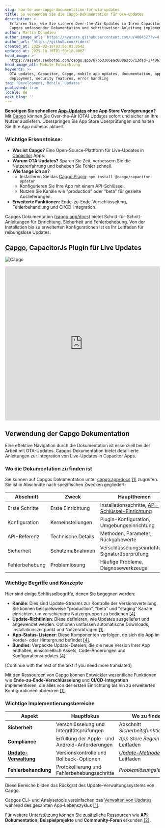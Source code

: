 ```yaml
---
slug: how-to-use-capgo-documentation-for-ota-updates
title: So verwenden Sie die Capgo-Dokumentation für OTA-Updates
description: >-
  Erfahren Sie, wie Sie sichere Over-the-Air-Updates in Ihren Capacitor-Apps mit
  Capgos umfassender Dokumentation und schrittweiser Anleitung implementieren.
author: Martin Donadieu
author_image_url: 'https://avatars.githubusercontent.com/u/4084527?v=4'
author_url: 'https://github.com/riderx'
created_at: 2025-02-19T03:56:01.854Z
updated_at: 2025-10-10T01:50:18.000Z
head_image: >-
  https://assets.seobotai.com/capgo.app/67b53306eac600a2c6713dad-1740671704703.jpg
head_image_alt: Mobile Entwicklung
keywords: >-
  OTA updates, Capacitor, Capgo, mobile app updates, documentation, app
  deployment, security features, error handling
tag: 'Development, Mobile, Updates'
published: true
locale: de
next_blog: ''
---
```

**Benötigen Sie schnellere [App-Updates](https://capgo.app/plugins/capacitor-updater/) ohne App Store Verzögerungen?** Mit [Capgo](https://capgo.app/) können Sie Over-the-Air (OTA) Updates sofort und sicher an Ihre Nutzer ausliefern. Überspringen Sie App Store Überprüfungen und halten Sie Ihre App mühelos aktuell.

### Wichtige Erkenntnisse:

-   **Was ist Capgo?** Eine Open-Source-Plattform für Live-Updates in [Capacitor](https://capacitorjs.com/) Apps.
-   **Warum OTA Updates?** Sparen Sie Zeit, verbessern Sie die Nutzererfahrung und beheben Sie Fehler schnell.
-   **Wie fange ich an?**
    -   Installieren Sie das [Capgo Plugin](https://capgo.app/plugins/): `npm install @capgo/capacitor-updater`
    -   Konfigurieren Sie Ihre App mit einem API-Schlüssel.
    -   Nutzen Sie Kanäle wie "production" oder "beta" für gezielte Auslieferungen.
-   **Erweiterte Funktionen:** Ende-zu-Ende-Verschlüsselung, Fehlerbehandlung und CI/CD-Integration.

Capgos Dokumentation ([capgo.app/docs](https://capgo.app/docs)) bietet Schritt-für-Schritt-Anleitungen für Einrichtung, Sicherheit und Fehlerbehebung. Von der Installation bis zu erweiterten Konfigurationen ist es Ihr Leitfaden für reibungslose Updates.

## [Capgo](https://capgo.app/), CapacitorJs Plugin für Live Updates

![Capgo](https://mars-images.imgix.net/seobot/screenshots/capgo.app-26aea05b7e2e737b790a9becb40f7bc5-2025-02-19.jpg?auto=compress)

<iframe src="https://www.youtube.com/embed/NzXXKoyhTIo" aria-label="YouTube video player" frameborder="0" allow="accelerometer; autoplay; clipboard-write; encrypted-media; gyroscope; picture-in-picture; web-share" referrerpolicy="strict-origin-when-cross-origin" style="width: 100%; height: 500px;" allowfullscreen></iframe>

## Verwendung der Capgo Dokumentation

Eine effektive Navigation durch die Dokumentation ist essenziell bei der Arbeit mit OTA-Updates. Capgos Dokumentation bietet detaillierte Anleitungen zur Integration von Live-Updates in Capacitor Apps.

### Wo die Dokumentation zu finden ist

Sie können auf Capgos Dokumentation unter [capgo.app/docs](https://capgo.app/docs) [\[1\]](https://github.com/Cap-go/capacitor-updater) zugreifen. Sie ist in Abschnitte nach spezifischen Zwecken gegliedert:

| **Abschnitt** | **Zweck** | **Hauptthemen** |
| --- | --- | --- |
| Erste Schritte | Erste Einrichtung | Installationsschritte, [API-Schlüssel-Einrichtung](https://capgo.app/docs/webapp/api-keys/) |
| Konfiguration | Kerneinstellungen | Plugin-Konfiguration, Umgebungseinrichtung |
| API-Referenz | Technische Details | Methoden, Parameter, Rückgabewerte |
| Sicherheit | Schutzmaßnahmen | Verschlüsselungseinrichtung, Signaturüberprüfung |
| Fehlerbehebung | Problemlösung | Häufige Probleme, Diagnosewerkzeuge |

### Wichtige Begriffe und Konzepte

Hier sind einige Schlüsselbegriffe, denen Sie begegnen werden:

-   **Kanäle**: Dies sind Update-Streams zur Kontrolle der Versionsverteilung. Sie können beispielsweise "production", "beta" und "staging" Kanäle einrichten, um verschiedene Nutzergruppen zu bedienen [\[4\]](https://www.indeed.com/career-advice/career-development/how-to-write-articles).
-   **Update-Richtlinien**: Diese definieren, wie Updates ausgeliefert und angewendet werden. Optionen umfassen automatische Downloads, Installationszeitpunkt und Nutzerabfragen [\[1\]](https://github.com/Cap-go/capacitor-updater).
-   **App-Status-Listener**: Diese Komponenten verfolgen, ob sich die App im Vorder- oder Hintergrund befindet [\[4\]](https://www.indeed.com/career-advice/career-development/how-to-write-articles).
-   **Bundles**: Verpackte Update-Dateien, die die neue Version Ihrer App enthalten, einschließlich Assets, Code-Änderungen und Konfigurationsupdates [\[4\]](https://www.indeed.com/career-advice/career-development/how-to-write-articles).

[Continue with the rest of the text if you need more translated]

Mit den Ressourcen von Capgo können Entwickler wesentliche Funktionen wie **Ende-zu-Ende-Verschlüsselung** und **CI/CD-Integration** implementieren, die alles von der ersten Einrichtung bis hin zu erweiterten Konfigurationen abdecken [\[1\]](https://github.com/Cap-go/capacitor-updater).

### Wichtige Implementierungsbereiche

| **Aspekt** | **Hauptfokus** | **Wo zu finden** |
| --- | --- | --- |
| **Sicherheit** | Verschlüsselung und Integritätsprüfungen | Abschnitt _Sicherheitsfunktionen_ |
| **Compliance** | Erfüllung der Apple- und Android-Anforderungen | _App Store Regeln_ Leitfaden |
| **[Update-Verwaltung](https://capgo.app/docs/plugin/cloud-mode/manual-update/)** | Versionskontrolle und Rollback-Optionen | _[Update-Methoden](https://capgo.app/docs/plugin/cloud-mode/hybrid-update)_ Leitfaden |
| **Fehlerbehandlung** | Protokollierung und Fehlerbehebungsschritte | _Problemlösungsleitfaden_ |

Diese Bereiche bilden das Rückgrat des Update-Verwaltungssystems von Capgo.

Capgos CLI- und Analysetools vereinfachen das [Verwalten von Updates](https://capgo.app/docs/plugin/cloud-mode/manual-update/) während des gesamten App-Lebenszyklus [\[1\]](https://github.com/Cap-go/capacitor-updater).

Für weitere Unterstützung können Sie zusätzliche Ressourcen wie **API-Dokumentation**, **Beispielprojekte** und **Community-Foren** erkunden [\[2\]](https://dev.to/arnosolo/ionic-appflow-live-update-alternative-55c3).
